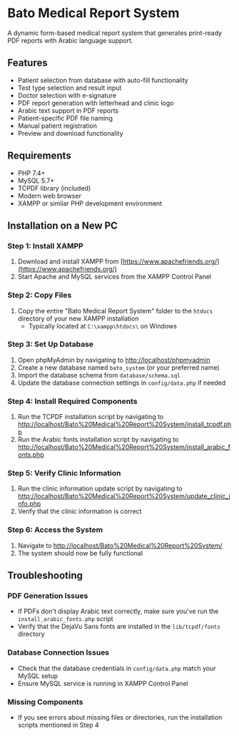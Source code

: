 # Bato Medical Report System

A dynamic form-based medical report system that generates print-ready PDF reports with Arabic language support.

## Features
- Patient selection from database with auto-fill functionality
- Test type selection and result input
- Doctor selection with e-signature
- PDF report generation with letterhead and clinic logo
- Arabic text support in PDF reports
- Patient-specific PDF file naming
- Manual patient registration
- Preview and download functionality

## Requirements
- PHP 7.4+
- MySQL 5.7+
- TCPDF library (included)
- Modern web browser
- XAMPP or similar PHP development environment

## Installation on a New PC

### Step 1: Install XAMPP
1. Download and install XAMPP from [https://www.apachefriends.org/](https://www.apachefriends.org/)
2. Start Apache and MySQL services from the XAMPP Control Panel

### Step 2: Copy Files
1. Copy the entire "Bato Medical Report System" folder to the `htdocs` directory of your new XAMPP installation
   - Typically located at `C:\xampp\htdocs\` on Windows

### Step 3: Set Up Database
1. Open phpMyAdmin by navigating to [http://localhost/phpmyadmin](http://localhost/phpmyadmin)
2. Create a new database named `bato_system` (or your preferred name)
3. Import the database schema from `database/schema.sql`
4. Update the database connection settings in `config/data.php` if needed

### Step 4: Install Required Components
1. Run the TCPDF installation script by navigating to [http://localhost/Bato%20Medical%20Report%20System/install_tcpdf.php](http://localhost/Bato%20Medical%20Report%20System/install_tcpdf.php)
2. Run the Arabic fonts installation script by navigating to [http://localhost/Bato%20Medical%20Report%20System/install_arabic_fonts.php](http://localhost/Bato%20Medical%20Report%20System/install_arabic_fonts.php)

### Step 5: Verify Clinic Information
1. Run the clinic information update script by navigating to [http://localhost/Bato%20Medical%20Report%20System/update_clinic_info.php](http://localhost/Bato%20Medical%20Report%20System/update_clinic_info.php)
2. Verify that the clinic information is correct

### Step 6: Access the System
1. Navigate to [http://localhost/Bato%20Medical%20Report%20System/](http://localhost/Bato%20Medical%20Report%20System/)
2. The system should now be fully functional

## Troubleshooting

### PDF Generation Issues
- If PDFs don't display Arabic text correctly, make sure you've run the `install_arabic_fonts.php` script
- Verify that the DejaVu Sans fonts are installed in the `lib/tcpdf/fonts` directory

### Database Connection Issues
- Check that the database credentials in `config/data.php` match your MySQL setup
- Ensure MySQL service is running in XAMPP Control Panel

### Missing Components
- If you see errors about missing files or directories, run the installation scripts mentioned in Step 4
